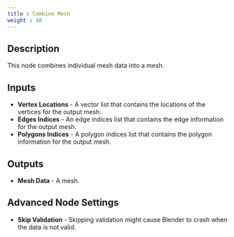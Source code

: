 ```yaml
---
title : Combine Mesh
weight : 40
---
```


## Description

This node combines individual mesh data into a mesh.

## Inputs

- **Vertex Locations** - A vector list that contains the locations of
    the vertices for the output mesh.
- **Edges Indices** - An edge indices list that contains the edge
    information for the output mesh.
- **Polygons Indices** - A polygon indices list that contains the
    polygon information for the output mesh.

## Outputs

- **Mesh Data** - A mesh.

## Advanced Node Settings

- **Skip Validation** - Skipping validation might cause Blender to crash
    when the data is not valid.
